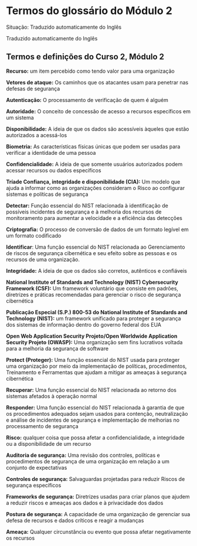 # Termos do glossário do Módulo 2

Situação: Traduzido automaticamente do Inglês

Traduzido automaticamente do Inglês

## **Termos e definições do Curso 2, Módulo 2**

**Recurso:** um item percebido como tendo valor para uma organização

**Vetores de ataque:** Os caminhos que os atacantes usam para penetrar nas defesas de segurança

**Autenticação:** O processamento de verificação de quem é alguém

**Autoridade:** O conceito de concessão de acesso a recursos específicos em um sistema

**Disponibilidade:** A ideia de que os dados são acessíveis àqueles que estão autorizados a acessá-los

**Biometria:** As características físicas únicas que podem ser usadas para verificar a identidade de uma pessoa

**Confidencialidade:** A ideia de que somente usuários autorizados podem acessar recursos ou dados específicos

**Tríade Confiança, integridade e disponibilidade (CIA):** Um modelo que ajuda a informar como as organizações consideram o Risco ao configurar sistemas e políticas de segurança

**Detectar:** Função essencial do NIST relacionada à identificação de possíveis incidentes de segurança e à melhoria dos recursos de monitoramento para aumentar a velocidade e a eficiência das detecções

**Criptografia:** O processo de conversão de dados de um formato legível em um formato codificado

**Identificar**: Uma função essencial do NIST relacionada ao Gerenciamento de riscos de segurança cibernética e seu efeito sobre as pessoas e os recursos de uma organização.

**Integridade:** A ideia de que os dados são corretos, autênticos e confiáveis

**National Institute of Standards and Technology (NIST) Cybersecurity Framework (CSF):** Um framework voluntário que consiste em padrões, diretrizes e práticas recomendadas para gerenciar o risco de segurança cibernética

**Publicação Especial (S.P.) 800-53 do National Institute of Standards and Technology (NIST):** um framework unificado para proteger a segurança dos sistemas de informação dentro do governo federal dos EUA

**Open Web Application Security Projeto/Open Worldwide Application Security Projeto (OWASP):** Uma organização sem fins lucrativos voltada para a melhoria da segurança de software

**Protect (Proteger):** Uma função essencial do NIST usada para proteger uma organização por meio da implementação de políticas, procedimentos, Treinamento e Ferramentas que ajudam a mitigar as ameaças à segurança cibernética

**Recuperar:** Uma função essencial do NIST relacionada ao retorno dos sistemas afetados à operação normal

**Responder:** Uma função essencial do NIST relacionada à garantia de que os procedimentos adequados sejam usados para contenção, neutralização e análise de incidentes de segurança e implementação de melhorias no processamento de segurança

**Risco:** qualquer coisa que possa afetar a confidencialidade, a integridade ou a disponibilidade de um recurso

**Auditoria de segurança:** Uma revisão dos controles, políticas e procedimentos de segurança de uma organização em relação a um conjunto de expectativas

**Controles de segurança:** Salvaguardas projetadas para reduzir Riscos de segurança específicos

**Frameworks de segurança:** Diretrizes usadas para criar planos que ajudem a reduzir riscos e ameaças aos dados e à privacidade dos dados

**Postura de segurança:** A capacidade de uma organização de gerenciar sua defesa de recursos e dados críticos e reagir a mudanças

**Ameaça:** Qualquer circunstância ou evento que possa afetar negativamente os recursos